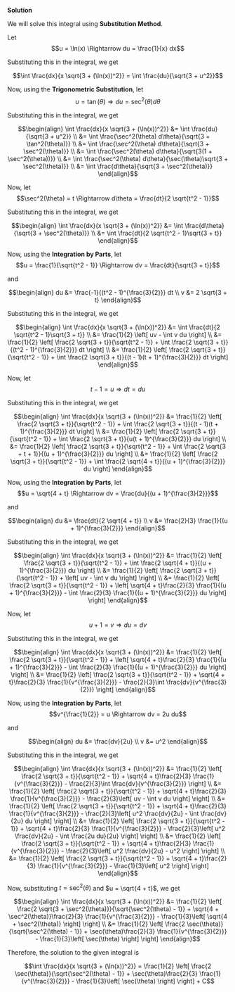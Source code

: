 

**Solution**

We will solve this integral using **Substitution Method**.

Let $$u = \ln(x) \Rightarrow du = \frac{1}{x} dx$$

Substituting this in the integral, we get

$$\int \frac{dx}{x \sqrt{3 + (\ln(x))^2}} = \int \frac{du}{\sqrt{3 + u^2}}$$

Now, using the **Trigonometric Substitution**, let $$u = \tan(\theta) \Rightarrow du = \sec^2(\theta) d\theta$$

Substituting this in the integral, we get

$$\begin{align}
\int \frac{dx}{x \sqrt{3 + (\ln(x))^2}} &= \int \frac{du}{\sqrt{3 + u^2}} \\
&= \int \frac{\sec^2(\theta) d\theta}{\sqrt{3 + \tan^2(\theta)}} \\
&= \int \frac{\sec^2(\theta) d\theta}{\sqrt{3 + \sec^2(\theta)}} \\
&= \int \frac{\sec^2(\theta) d\theta}{\sqrt{3(1 + \sec^2(\theta))}} \\
&= \int \frac{\sec^2(\theta) d\theta}{\sec(\theta)\sqrt{3 + \sec^2(\theta)}} \\
&= \int \frac{d\theta}{\sqrt{3 + \sec^2(\theta)}}
\end{align}$$

Now, let $$\sec^2(\theta) = t \Rightarrow d\theta = \frac{dt}{2 \sqrt{t^2 - 1}}$$

Substituting this in the integral, we get

$$\begin{align}
\int \frac{dx}{x \sqrt{3 + (\ln(x))^2}} &= \int \frac{d\theta}{\sqrt{3 + \sec^2(\theta)}} \\
&= \int \frac{dt}{2 \sqrt{t^2 - 1}\sqrt{3 + t}}
\end{align}$$

Now, using the **Integration by Parts**, let $$u = \frac{1}{\sqrt{t^2 - 1}} \Rightarrow dv = \frac{dt}{\sqrt{3 + t}}$$

and

$$\begin{align}
du &= \frac{-1}{(t^2 - 1)^{\frac{3}{2}}} dt \\
v &= 2 \sqrt{3 + t}
\end{align}$$

Substituting this in the integral, we get

$$\begin{align}
\int \frac{dx}{x \sqrt{3 + (\ln(x))^2}} &= \int \frac{dt}{2 \sqrt{t^2 - 1}\sqrt{3 + t}} \\
&= \frac{1}{2} \left[ uv - \int v du \right] \\
&= \frac{1}{2} \left[ \frac{2 \sqrt{3 + t}}{\sqrt{t^2 - 1}} + \int \frac{2 \sqrt{3 + t}}{(t^2 - 1)^{\frac{3}{2}}} dt \right] \\
&= \frac{1}{2} \left[ \frac{2 \sqrt{3 + t}}{\sqrt{t^2 - 1}} + \int \frac{2 \sqrt{3 + t}}{(t - 1)(t + 1)^{\frac{3}{2}}} dt \right]
\end{align}$$

Now, let $$t - 1 = u \Rightarrow dt = du$$

Substituting this in the integral, we get

$$\begin{align}
\int \frac{dx}{x \sqrt{3 + (\ln(x))^2}} &= \frac{1}{2} \left[ \frac{2 \sqrt{3 + t}}{\sqrt{t^2 - 1}} + \int \frac{2 \sqrt{3 + t}}{(t - 1)(t + 1)^{\frac{3}{2}}} dt \right] \\
&= \frac{1}{2} \left[ \frac{2 \sqrt{3 + t}}{\sqrt{t^2 - 1}} + \int \frac{2 \sqrt{3 + t}}{u(t + 1)^{\frac{3}{2}}} du \right] \\
&= \frac{1}{2} \left[ \frac{2 \sqrt{3 + t}}{\sqrt{t^2 - 1}} + \int \frac{2 \sqrt{3 + t + 1}}{(u + 1)^{\frac{3}{2}}} du \right] \\
&= \frac{1}{2} \left[ \frac{2 \sqrt{3 + t}}{\sqrt{t^2 - 1}} + \int \frac{2 \sqrt{4 + t}}{(u + 1)^{\frac{3}{2}}} du \right]
\end{align}$$

Now, using the **Integration by Parts**, let $$u = \sqrt{4 + t} \Rightarrow dv = \frac{du}{(u + 1)^{\frac{3}{2}}}$$

and

$$\begin{align}
du &= \frac{dt}{2 \sqrt{4 + t}} \\
v &= \frac{2}{3} \frac{1}{(u + 1)^{\frac{3}{2}}}
\end{align}$$

Substituting this in the integral, we get

$$\begin{align}
\int \frac{dx}{x \sqrt{3 + (\ln(x))^2}} &= \frac{1}{2} \left[ \frac{2 \sqrt{3 + t}}{\sqrt{t^2 - 1}} + \int \frac{2 \sqrt{4 + t}}{(u + 1)^{\frac{3}{2}}} du \right] \\
&= \frac{1}{2} \left[ \frac{2 \sqrt{3 + t}}{\sqrt{t^2 - 1}} + \left[ uv - \int v du \right] \right] \\
&= \frac{1}{2} \left[ \frac{2 \sqrt{3 + t}}{\sqrt{t^2 - 1}} + \left[ \sqrt{4 + t}\frac{2}{3} \frac{1}{(u + 1)^{\frac{3}{2}}} - \int \frac{2}{3} \frac{1}{(u + 1)^{\frac{3}{2}}} du \right] \right]
\end{align}$$

Now, let $$u + 1 = v \Rightarrow du = dv$$

Substituting this in the integral, we get

$$\begin{align}
\int \frac{dx}{x \sqrt{3 + (\ln(x))^2}} &= \frac{1}{2} \left[ \frac{2 \sqrt{3 + t}}{\sqrt{t^2 - 1}} + \left[ \sqrt{4 + t}\frac{2}{3} \frac{1}{(u + 1)^{\frac{3}{2}}} - \int \frac{2}{3} \frac{1}{(u + 1)^{\frac{3}{2}}} du \right] \right] \\
&= \frac{1}{2} \left[ \frac{2 \sqrt{3 + t}}{\sqrt{t^2 - 1}} + \sqrt{4 + t}\frac{2}{3} \frac{1}{v^{\frac{3}{2}}} - \frac{2}{3}\int \frac{dv}{v^{\frac{3}{2}}} \right]
\end{align}$$

Now, using the **Integration by Parts**, let $$v^{\frac{1}{2}} = u \Rightarrow dv = 2u du$$

and

$$\begin{align}
du &= \frac{dv}{2u} \\
v &= u^2
\end{align}$$

Substituting this in the integral, we get

$$\begin{align}
\int \frac{dx}{x \sqrt{3 + (\ln(x))^2}} &= \frac{1}{2} \left[ \frac{2 \sqrt{3 + t}}{\sqrt{t^2 - 1}} + \sqrt{4 + t}\frac{2}{3} \frac{1}{v^{\frac{3}{2}}} - \frac{2}{3}\int \frac{dv}{v^{\frac{3}{2}}} \right] \\
&= \frac{1}{2} \left[ \frac{2 \sqrt{3 + t}}{\sqrt{t^2 - 1}} + \sqrt{4 + t}\frac{2}{3} \frac{1}{v^{\frac{3}{2}}} - \frac{2}{3}\left[ uv - \int v du \right] \right] \\
&= \frac{1}{2} \left[ \frac{2 \sqrt{3 + t}}{\sqrt{t^2 - 1}} + \sqrt{4 + t}\frac{2}{3} \frac{1}{v^{\frac{3}{2}}} - \frac{2}{3}\left[ u^2 \frac{dv}{2u} - \int \frac{dv}{2u} du \right] \right] \\
&= \frac{1}{2} \left[ \frac{2 \sqrt{3 + t}}{\sqrt{t^2 - 1}} + \sqrt{4 + t}\frac{2}{3} \frac{1}{v^{\frac{3}{2}}} - \frac{2}{3}\left[ u^2 \frac{dv}{2u} - \int \frac{2u du}{2u} \right] \right] \\
&= \frac{1}{2} \left[ \frac{2 \sqrt{3 + t}}{\sqrt{t^2 - 1}} + \sqrt{4 + t}\frac{2}{3} \frac{1}{v^{\frac{3}{2}}} - \frac{2}{3}\left[ u^2 \frac{dv}{2u} - u^2 \right] \right] \\
&= \frac{1}{2} \left[ \frac{2 \sqrt{3 + t}}{\sqrt{t^2 - 1}} + \sqrt{4 + t}\frac{2}{3} \frac{1}{v^{\frac{3}{2}}} - \frac{1}{3}\left[ u^2 \right] \right]
\end{align}$$

Now, substituting $t = \sec^2(\theta)$ and $u = \sqrt{4 + t}$, we get

$$\begin{align}
\int \frac{dx}{x \sqrt{3 + (\ln(x))^2}} &= \frac{1}{2} \left[ \frac{2 \sqrt{3 + \sec^2(\theta)}}{\sqrt{\sec^2(\theta) - 1}} + \sqrt{4 + \sec^2(\theta)}\frac{2}{3} \frac{1}{v^{\frac{3}{2}}} - \frac{1}{3}\left[ \sqrt{4 + \sec^2(\theta)} \right] \right] \\
&= \frac{1}{2} \left[ \frac{2 \sec(\theta)}{\sqrt{\sec^2(\theta) - 1}} + \sec(\theta)\frac{2}{3} \frac{1}{v^{\frac{3}{2}}} - \frac{1}{3}\left[ \sec(\theta) \right] \right]
\end{align}$$

Therefore, the solution to the given integral is

$$\int \frac{dx}{x \sqrt{3 + (\ln(x))^2}} = \frac{1}{2} \left[ \frac{2 \sec(\theta)}{\sqrt{\sec^2(\theta) - 1}} + \sec(\theta)\frac{2}{3} \frac{1}{v^{\frac{3}{2}}} - \frac{1}{3}\left[ \sec(\theta) \right] \right] + C$$